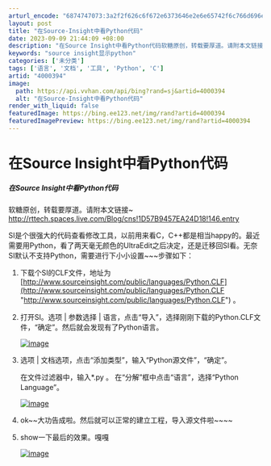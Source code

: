 ```yaml
---
arturl_encode: "6874747073:3a2f2f626c6f672e6373646e2e6e65742f6c766d696e673430:342f61727469636c652f64657461696c732f34303030333934"
layout: post
title: "在Source-Insight中看Python代码"
date: 2023-09-09 21:44:09 +08:00
description: "在Source Insight中看Python代码软糖原创，转载要厚道。请附本文链接~ http:/"
keywords: "source insight显示python"
categories: ['未分类']
tags: ['语言', '文档', '工具', 'Python', 'C']
artid: "4000394"
image:
  path: https://api.vvhan.com/api/bing?rand=sj&artid=4000394
  alt: "在Source-Insight中看Python代码"
render_with_liquid: false
featuredImage: https://bing.ee123.net/img/rand?artid=4000394
featuredImagePreview: https://bing.ee123.net/img/rand?artid=4000394
---
```


# 在Source Insight中看Python代码

##### 在Source Insight中看Python代码

软糖原创，转载要厚道。请附本文链接~
<http://rttech.spaces.live.com/Blog/cns!1D57B9457EA24D18!146.entry>

SI是个很强大的代码查看修改工具，以前用来看C，C++都是相当happy的。最近需要用Python，看了两天毫无颜色的UltraEdit之后决定，还是迁移回SI看。无奈SI默认不支持Python，需要进行下小小设置~~~步骤如下：

1. 下载个SI的CLF文件，地址为
   [http://www.sourceinsight.com/public/languages/Python.CLF](http://www.sourceinsight.com/public/languages/Python.CLF "http://www.sourceinsight.com/public/languages/Python.CLF")
   。
2. 打开SI。选项 | 参数选择 | 语言，点击“导入”，选择刚刚下载的Python.CLF文件，“确定”。然后就会发现有了Python语言。
     
   [![image](https://i-blog.csdnimg.cn/blog_migrate/6f80af7c57f20606856df8f4c43eedd5.jpeg)](http://by1.storage.msn.com/y1pM5A8csuCjy2unAYsJ3nocf-jbqnq-Gm-9_vrrtY56fMbIRCX_O7aJ_sj7LZm15ofNjM-YtYJ5BV5fyot6redJHH-LGJZ6R-X?PARTNER=WRITER)
3. 选项 | 文档选项，点击“添加类型”，输入“Python源文件”，“确定”。
     
   在文件过滤器中，输入\*.py 。 在“分解”框中点击“语言”，选择“Python Language”。
     
   [![image](https://i-blog.csdnimg.cn/blog_migrate/f0170e52dfb45fa99abc8ec9bfad8283.jpeg)](http://by1.storage.msn.com/y1pM5A8csuCjy22xgDGDIMBPF1JqJMxeo6SKDdmEoy_AsPYNyv23gyOezf6H7W1-ZfBbdUoD3OdCzVXWh-sAmGPDYpTVukd9qpg?PARTNER=WRITER)
4. ok~~大功告成啦。然后就可以正常的建立工程，导入源文件啦~~~~
5. show一下最后的效果。嘎嘎
     
   [![image](https://i-blog.csdnimg.cn/blog_migrate/7adabf32ae790926f38be49e3e419483.jpeg)](http://v5lceq.bay.livefilestore.com/y1pfDXsgM0q3ry3d0M9kXvL9kQZn98ueJT5QZxgEADEboJHe1Lc07o68DPHbgyqlooWVb-adI7MD2s0LVMLz2c6PPBrPyWkrwxG?PARTNER=WRITER)